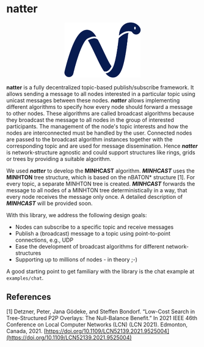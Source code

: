 # natter

<p align="center">
<img src="img/natter_Logo_separated.svg" class="logo" width="200px" alt="natter Logo">
</p>

**natter** is a fully decentralized topic-based publish/subscribe framework.
It allows sending a message to all nodes interested in a particular topic using unicast messages between these nodes.
***natter*** allows implementing different algorithms to specify how every node should forward a message to other nodes.
These algorithms are called broadcast algorithms because they broadcast the message to all nodes in the group of interested participants.
The management of the node's topic interests and how the nodes are interconnected must be handled by the user.
Connected nodes are passed to the broadcast algorithm instances together with the corresponding topic and are used for message dissemination.
Hence ***natter*** is network-structure agnostic and could support structures like rings, grids or trees by providing a suitable algorithm. 

We used ***natter*** to develop the **MINHCAST** algorithm.
***MINHCAST*** uses the **MINHTON** tree structure, which is based on the nBATON\* structure [1].
For every topic, a separate MINHTON tree is created.
***MINHCAST*** forwards the message to all nodes of a MINHTON tree deterministically in a way, that every node receives the message only once.
A detailed description of ***MINHCAST*** will be provided soon.

With this library, we address the following design goals:

- Nodes can subscribe to a specific topic and receive messages
- Publish a (broadcast) message to a topic using point-to-point connections, e.g., UDP
- Ease the development of broadcast algorithms for different network-structures
- Supporting up to millions of nodes - in theory ;-)

A good starting point to get familiary with the library is the chat example at ``examples/chat``.

## References
[1] Detzner, Peter, Jana Gödeke, and Steffen Bondorf. “Low-Cost Search in Tree-Structured P2P Overlays: The Null-Balance Benefit.” In 2021 IEEE 46th Conference on Local Computer Networks (LCN) (LCN 2021). Edmonton, Canada, 2021.
[https://doi.org/10.1109/LCN52139.2021.9525004](https://doi.org/10.1109/LCN52139.2021.9525004)
